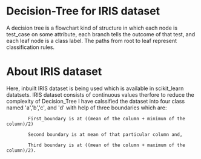 # Decision-Tree for IRIS dataset

A decision tree is a flowchart kind of structure in which each node is test_case on some attribute, each branch tells the outcome of that test, and each leaf node is a class label. 
The paths from root to leaf represent classification rules.

# About IRIS dataset
Here, inbuilt IRIS dataset is being used which is available in scikit_learn datatsets.
IRIS dataset consists of continuous values therfore to reduce the complexity of Decision_Tree I have calssified the dataset into four class named 'a','b','c', and 'd' with help of three boundaries which are:
			
			First_boundary is at ((mean of the column + minimun of the column)/2) 
			
			Second boundary is at mean of that particular column and,
			
			Third boundary is at ((mean of the column + maximum of the column)/2).

